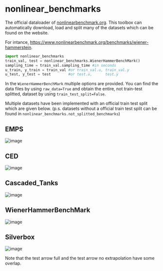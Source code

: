 
# nonlinear_benchmarks
 
The official dataloader of [nonlinearbenchmark.org](http://www.nonlinearbenchmark.org/). This toolbox can automatically download, load and split many of the datasets which can be found on the website. 

For intance, https://www.nonlinearbenchmark.org/benchmarks/wiener-hammerstein.

```python
import nonlinear_benchmarks
train_val, test = nonlinear_benchmarks.WienerHammerBenchMark()
sampling_time = train_val.sampling_time #in seconds
u_train, y_train = train_val #or train_val.u, train_val.y
u_test, y_test = test        #or test.u,      test.y
```

In the `WienerHammerBenchMark` multiple options are provided. You can find the data files by using `raw_data=True` and obtain the entire, not train-test splitted, dataset by using `train_test_split=False`.

Multiple datasets have been implemented with an official train test split which are given below. (p.s. datasets without a official train test split can be found in `nonlinear_benchmarks.not_splitted_benchmarks`)

## EMPS

![image](figures/EMPS.jpg)

## CED

![image](figures/CED.jpg)

## Cascaded_Tanks

![image](figures/Cascaded_Tanks.jpg)

## WienerHammerBenchMark

![image](figures/WienerHammerBenchMark.jpg)

## Silverbox

![image](figures/Silverbox.jpg)

Note that the test arrow full and the test arrow no extrapolation have some overlap.